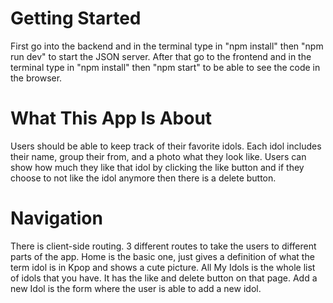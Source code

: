 # Getting Started
   First go into the backend and in the terminal type in "npm install" then "npm run dev" to start the JSON server. After that go to the frontend and in the terminal type in "npm install" then "npm start" to be able to see the code in the browser.

# What This App Is About
   Users should be able to keep track of their favorite idols. Each idol includes their name, group their from, and a photo what they look like. Users can show how much they like that idol by clicking the like button and if they choose to not like the idol anymore then there is a delete button.

# Navigation
   There is client-side routing. 3 different routes to take the users to different parts of the app. Home is the basic one, just gives a definition of what the term idol is in Kpop and shows a cute picture. All My Idols is the whole list of idols that you have. It has the like and delete button on that page. Add a new Idol is the form where the user is able to add a new idol.
